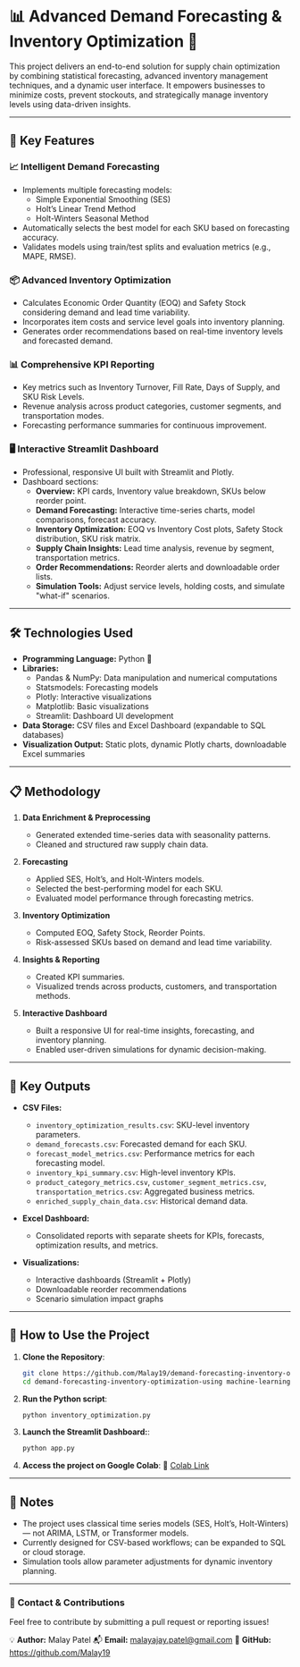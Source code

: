 # 📊 Advanced Demand Forecasting & Inventory Optimization 🚀

This project delivers an end-to-end solution for supply chain optimization by combining statistical forecasting, advanced inventory management techniques, and a dynamic user interface. It empowers businesses to minimize costs, prevent stockouts, and strategically manage inventory levels using data-driven insights.

---

## 🌟 Key Features

### 📈 Intelligent Demand Forecasting
- Implements multiple forecasting models:  
  - Simple Exponential Smoothing (SES)  
  - Holt’s Linear Trend Method  
  - Holt-Winters Seasonal Method
- Automatically selects the best model for each SKU based on forecasting accuracy.
- Validates models using train/test splits and evaluation metrics (e.g., MAPE, RMSE).

### 📦 Advanced Inventory Optimization
- Calculates Economic Order Quantity (EOQ) and Safety Stock considering demand and lead time variability.
- Incorporates item costs and service level goals into inventory planning.
- Generates order recommendations based on real-time inventory levels and forecasted demand.

### 📊 Comprehensive KPI Reporting
- Key metrics such as Inventory Turnover, Fill Rate, Days of Supply, and SKU Risk Levels.
- Revenue analysis across product categories, customer segments, and transportation modes.
- Forecasting performance summaries for continuous improvement.

### 🖥️ Interactive Streamlit Dashboard
- Professional, responsive UI built with Streamlit and Plotly.
- Dashboard sections:
  - **Overview:** KPI cards, Inventory value breakdown, SKUs below reorder point.
  - **Demand Forecasting:** Interactive time-series charts, model comparisons, forecast accuracy.
  - **Inventory Optimization:** EOQ vs Inventory Cost plots, Safety Stock distribution, SKU risk matrix.
  - **Supply Chain Insights:** Lead time analysis, revenue by segment, transportation metrics.
  - **Order Recommendations:** Reorder alerts and downloadable order lists.
  - **Simulation Tools:** Adjust service levels, holding costs, and simulate "what-if" scenarios.

---

## 🛠️ Technologies Used

- **Programming Language:** Python 🐍
- **Libraries:**
  - Pandas & NumPy: Data manipulation and numerical computations
  - Statsmodels: Forecasting models
  - Plotly: Interactive visualizations
  - Matplotlib: Basic visualizations
  - Streamlit: Dashboard UI development
- **Data Storage:** CSV files and Excel Dashboard (expandable to SQL databases)
- **Visualization Output:** Static plots, dynamic Plotly charts, downloadable Excel summaries

---

## 📋 Methodology

1. **Data Enrichment & Preprocessing**
   - Generated extended time-series data with seasonality patterns.
   - Cleaned and structured raw supply chain data.

2. **Forecasting**
   - Applied SES, Holt’s, and Holt-Winters models.
   - Selected the best-performing model for each SKU.
   - Evaluated model performance through forecasting metrics.

3. **Inventory Optimization**
   - Computed EOQ, Safety Stock, Reorder Points.
   - Risk-assessed SKUs based on demand and lead time variability.

4. **Insights & Reporting**
   - Created KPI summaries.
   - Visualized trends across products, customers, and transportation methods.

5. **Interactive Dashboard**
   - Built a responsive UI for real-time insights, forecasting, and inventory planning.
   - Enabled user-driven simulations for dynamic decision-making.

---

## 📂 Key Outputs

- **CSV Files:**
  - `inventory_optimization_results.csv`: SKU-level inventory parameters.
  - `demand_forecasts.csv`: Forecasted demand for each SKU.
  - `forecast_model_metrics.csv`: Performance metrics for each forecasting model.
  - `inventory_kpi_summary.csv`: High-level inventory KPIs.
  - `product_category_metrics.csv`, `customer_segment_metrics.csv`, `transportation_metrics.csv`: Aggregated business metrics.
  - `enriched_supply_chain_data.csv`: Historical demand data.

- **Excel Dashboard:**
  - Consolidated reports with separate sheets for KPIs, forecasts, optimization results, and metrics.

- **Visualizations:**
  - Interactive dashboards (Streamlit + Plotly)
  - Downloadable reorder recommendations
  - Scenario simulation impact graphs

---

## 🚀 **How to Use the Project**

1. **Clone the Repository**:
   ```bash
   git clone https://github.com/Malay19/demand-forecasting-inventory-optimization-using-machine-learning.git
   cd demand-forecasting-inventory-optimization-using machine-learning
   ```
2. **Run the Python script**:
   ```bash
   python inventory_optimization.py
   ```
3. **Launch the Streamlit Dashboard:**:
   ```bash
   python app.py
   ```
4. **Access the project on Google Colab**:
   🔗 [Colab Link](https://colab.research.google.com/drive/1EHJ3MnVA3v58g9QradRSbT8b5mCq4lwp?usp=sharing)

---

## 📌 **Notes**
- The project uses classical time series models (SES, Holt’s, Holt-Winters) — not ARIMA, LSTM, or Transformer models.
- Currently designed for CSV-based workflows; can be expanded to SQL or cloud storage.
- Simulation tools allow parameter adjustments for dynamic inventory planning.
---

### 📧 **Contact & Contributions**
Feel free to contribute by submitting a pull request or reporting issues!

💡 **Author:** Malay Patel 
📬 **Email:** malayajay.patel@gmail.com
🔗 **GitHub:** https://github.com/Malay19
